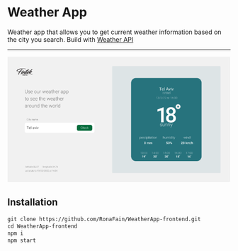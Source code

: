 # Weather App

Weather app that allows you to get current weather information based on the city you search.
Build with [Weather API](https://www.weatherapi.com/)

---

![image](https://github.com/RonaFain/WeatherApp-frontend/blob/main/src/asstes/imgs/snippet.PNG)

## Installation

```
git clone https://github.com/RonaFain/WeatherApp-frontend.git
cd WeatherApp-frontend
npm i
npm start
```

